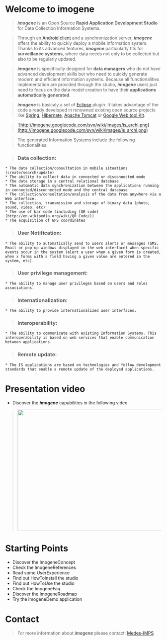 # Welcome to imogene #

> _**imogene**_ is an Open Source **Rapid Application Development Studio** for Data Collection Information Systems.

> Through an [Android client](http://www.android.com/) and a synchronization server, _**imogene**_ offers the ability to quickly deploy a mobile information system. Thanks to its advanced features, _**imogene**_ particularly fits for **surveillance systems**, where data needs not only to be collected but also to be regularly updated.

> _**imogene**_ is specifically designed for **data managers** who do not have advanced development skills but who need to quickly generate modern and efficient information systems. Because all functionalities implementation are provided through the studio, _**imogene**_ users just need to focus on the data model creation to have their **applications automatically generated**.

> _**imogene**_ is basicaly a set of [Eclipse](http://www.eclipse.org/) plugin. It takes advantage of the code already developed in renowned existing open source projects like [Spring](http://www.springsource.org/), [Hibernate](http://www.hibernate.org/), [Apache Tomcat](http://tomcat.apache.org/) or [Google Web tool Kit](http://code.google.com/webtoolkit/).

> ![http://imogene.googlecode.com/svn/wiki/images/is_archi.png](http://imogene.googlecode.com/svn/wiki/images/is_archi.png)

> The generated Information Systems include the following functionalities:

> ### Data collection: ###
    * The data collection/consultation in mobile situations (create/search/update)
    * The ability to collect data in connected or disconnected mode
    * The data storage in a central relational database
    * The automatic data synchronization between the applications running in connected/disconnected mode and the central database
    * The collection/consultation/analysis of the data from anywhere via a Web interface.
    * The collection, transmission and storage of binary data (photo, sound, video, etc)
    * The use of bar code (including [QR code](http://en.wikipedia.org/wiki/QR_Code/))
    * The acquisition of GPS coordinates
> ### User Notification: ###
    * The ability to automatically send to users alerts or messages (SMS, Email or pop-up windows displayed in the web interface) when specific events occur in the system (alert a user when a given form is created, when x forms with a field having a given value are entered in the system, etc).
> ### User privilege management: ###
    * The ability to manage user privileges based on users and roles associations.
> ### Internationalization: ###
    * The ability to provide internationalized user interfaces.
> ### Interoperability: ###
    * The ability to communicate with existing Information Systems. This interoperability is based on web services that enable communication between applications.
> ### Remote update: ###
    * The IS applications are based on technologies and follow development standards that enable a remote update of the deployed applications.


# Presentation video #

  * Discover the _**imogene**_ capabilities in the following video

> <a href='http://www.youtube.com/watch?feature=player_embedded&v=MhAi-ev7pJA' target='_blank'><img src='http://img.youtube.com/vi/MhAi-ev7pJA/0.jpg' width='480' height=390 /></a>


# Starting Points #

  * Discover the ImogeneConcept
  * Check the ImogeneReferences
  * Read some UserExperience
  * Find out HowToInstall the studio
  * Find out HowToUse the studio
  * Check the ImogeneFaq
  * Discover the ImogeneRoadmap
  * Try the ImogeneDemo application

# Contact #

> For more information about _**imogene**_ please contact: [Medes-IMPS](mailto:imogene.medes@gmail.com)